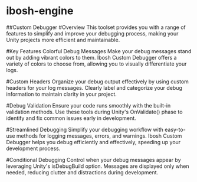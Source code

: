# ibosh-engine
##Custom Debugger
#Overview
 This toolset provides you with a range of features to simplify and improve your debugging process, making your Unity projects more efficient and maintainable.

#Key Features
Colorful Debug Messages
 Make your debug messages stand out by adding vibrant colors to them. Ibosh Custom Debugger offers a variety of colors to choose from, allowing you to visually differentiate your logs.

#Custom Headers
 Organize your debug output effectively by using custom headers for your log messages. Clearly label and categorize your debug information to maintain clarity in your project.

#Debug Validation
 Ensure your code runs smoothly with the built-in validation methods. Use these tools during Unity's OnValidate() phase to identify and fix common issues early in development.

#Streamlined Debugging
 Simplify your debugging workflow with easy-to-use methods for logging messages, errors, and warnings. Ibosh Custom Debugger helps you debug efficiently and effectively, speeding up your development process.

#Conditional Debugging
 Control when your debug messages appear by leveraging Unity's isDebugBuild option. Messages are displayed only when needed, reducing clutter and distractions during development.
